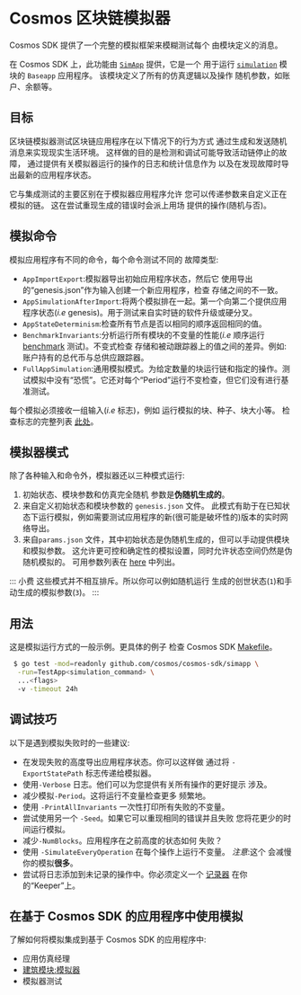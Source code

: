# Cosmos 区块链模拟器

Cosmos SDK 提供了一个完整的模拟框架来模糊测试每个
由模块定义的消息。

在 Cosmos SDK 上，此功能由 [`SimApp`](https://github.com/cosmos/cosmos-sdk/blob/v0.40.0/simapp/app.go) 提供，它是一个
用于运行 [`simulation`](https://github.com/cosmos/cosmos-sdk/blob/v0.40.0/x/simulation) 模块的 `Baseapp` 应用程序。
该模块定义了所有的仿真逻辑以及操作
随机参数，如账户、余额等。

## 目标

区块链模拟器测试区块链应用程序在以下情况下的行为方式
通过生成和发送随机消息来实现现实生活环境。
这样做的目的是检测和调试可能导致活动链停止的故障，
通过提供有关模拟器运行的操作的日志和统计信息作为
以及在发现故障时导出最新的应用程序状态。

它与集成测试的主要区别在于模拟器应用程序允许
您可以传递参数来自定义正在模拟的链。
这在尝试重现生成的错误时会派上用场
提供的操作(随机与否)。

## 模拟命令

模拟应用程序有不同的命令，每个命令测试不同的
故障类型:

- `AppImportExport`:模拟器导出初始应用程序状态，然后它
  使用导出的“genesis.json”作为输入创建一个新应用程序，检查
 存储之间的不一致。
- `AppSimulationAfterImport`:将两个模拟排在一起。第一个向第二个提供应用程序状态(_i.e_ genesis)。用于测试来自实时链的软件升级或硬分叉。
- `AppStateDeterminism`:检查所有节点是否以相同的顺序返回相同的值。
- `BenchmarkInvariants`:分析运行所有模块的不变量的性能(_i.e_ 顺序运行 [benchmark](https://golang.org/pkg/testing/#hdr-Benchmarks) 测试)。不变式检查
  存储和被动跟踪器上的值之间的差异。例如:账户持有的总代币与总供应跟踪器。
- `FullAppSimulation`:通用模拟模式。为给定数量的块运行链和指定的操作。测试模拟中没有“恐慌”。它还对每个“Period”运行不变检查，但它们没有进行基准测试。

每个模拟必须接收一组输入(_i.e_ 标志)，例如
运行模拟的块、种子、块大小等。
检查标志的完整列表 [此处](https://github.com/cosmos/cosmos-sdk/blob/v0.40.0/simapp/config.go#L32-L55)。

## 模拟器模式

除了各种输入和命令外，模拟器还以三种模式运行:

1. 初始状态、模块参数和仿真完全随机
   参数是**伪随机生成的**。
2. 来自定义初始状态和模块参数的 `genesis.json` 文件。
   此模式有助于在已知状态下运行模拟，例如需要测试应用程序的新(很可能是破坏性的)版本的实时网络导出。
3. 来自`params.json` 文件，其中初始状态是伪随机生成的，但可以手动提供模块和模拟参数。
   这允许更可控和确定性的模拟设置，同时允许状态空间仍然是伪随机模拟的。
   可用参数列表在 [here](https://github.com/cosmos/cosmos-sdk/blob/v0.40.0/x/simulation/params.go#L44-L52) 中列出。

::: 小费
这些模式并不相互排斥。所以你可以例如随机运行
生成的创世状态(`1`)和手动生成的模拟参数(`3`)。
:::

## 用法

这是模拟运行方式的一般示例。更具体的例子
检查 Cosmos SDK [Makefile](https://github.com/cosmos/cosmos-sdk/blob/v0.40.0/Makefile#L251-L287)。 

```bash
 $ go test -mod=readonly github.com/cosmos/cosmos-sdk/simapp \
  -run=TestApp<simulation_command> \
  ...<flags>
  -v -timeout 24h
```

## 调试技巧

以下是遇到模拟失败时的一些建议:

- 在发现失败的高度导出应用程序状态。你可以这样做
  通过将 `-ExportStatePath` 标志传递给模拟器。
- 使用`-Verbose` 日志。他们可以为您提供有关所有操作的更好提示
  涉及。
- 减少模拟`-Period`。这将运行不变量检查更多
  频繁地。
- 使用 `-PrintAllInvariants` 一次性打印所有失败的不变量。
- 尝试使用另一个 `-Seed`。如果它可以重现相同的错误并且失败
  您将花更少的时间运行模拟。
- 减少`-NumBlocks`。应用程序在之前高度的状态如何
  失败？
- 使用 `-SimulateEveryOperation` 在每个操作上运行不变量。 _注意_:这个
  会减慢你的模拟**很多**。
- 尝试将日志添加到未记录的操作中。你必须定义一个
  [记录器](https://github.com/cosmos/cosmos-sdk/blob/v0.40.0/x/staking/keeper/keeper.go#L66-L69) 在你的“Keeper”上。

## 在基于 Cosmos SDK 的应用程序中使用模拟

了解如何将模拟集成到基于 Cosmos SDK 的应用程序中:

- 应用仿真经理
- [建筑模块:模拟器](../building-modules/simulator.md)
- 模拟器测试 